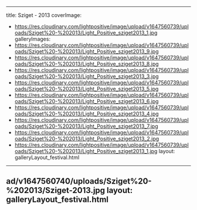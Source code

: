 
---
title: Sziget - 2013
coverImage:
  - https://res.cloudinary.com/lightpositive/image/upload/v1647560739/uploads/Sziget%20-%202013/Light_Positive_sziget2013_1.jpg
galleryImages:
   - https://res.cloudinary.com/lightpositive/image/upload/v1647560739/uploads/Sziget%20-%202013/Light_Positive_sziget2013_9.jpg
   - https://res.cloudinary.com/lightpositive/image/upload/v1647560739/uploads/Sziget%20-%202013/Light_Positive_sziget2013_8.jpg
   - https://res.cloudinary.com/lightpositive/image/upload/v1647560739/uploads/Sziget%20-%202013/Light_Positive_sziget2013_3.jpg
   - https://res.cloudinary.com/lightpositive/image/upload/v1647560739/uploads/Sziget%20-%202013/Light_Positive_sziget2013_5.jpg
   - https://res.cloudinary.com/lightpositive/image/upload/v1647560739/uploads/Sziget%20-%202013/Light_Positive_sziget2013_6.jpg
   - https://res.cloudinary.com/lightpositive/image/upload/v1647560739/uploads/Sziget%20-%202013/Light_Positive_sziget2013_4.jpg
   - https://res.cloudinary.com/lightpositive/image/upload/v1647560739/uploads/Sziget%20-%202013/Light_Positive_sziget2013_7.jpg
   - https://res.cloudinary.com/lightpositive/image/upload/v1647560739/uploads/Sziget%20-%202013/Light_Positive_sziget2013_2.jpg
   - https://res.cloudinary.com/lightpositive/image/upload/v1647560739/uploads/Sziget%20-%202013/Light_Positive_sziget2013_1.jpg
layout: galleryLayout_festival.html
---
ad/v1647560740/uploads/Sziget%20-%202013/Sziget-2013.jpg
layout: galleryLayout_festival.html
---
